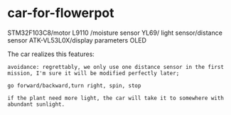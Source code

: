 # car-for-flowerpot
STM32F103C8/motor L9110 /moisture sensor YL69/ light sensor/distance sensor ATK-VL53L0X/display parameters OLED

The car realizes this features:
  
	avoidance: regrettably, we only use one distance sensor in the first mission, I'm sure it will be modified perfectly later;
  
	go forward/backward,turn right, spin, stop
  
	if the plant need more light, the car will take it to somewhere with abundant sunlight. 
  
